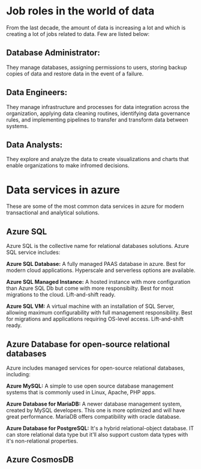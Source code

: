 # Job roles in the world of data

From the last decade, the amount of data is increasing a lot and which is creating a lot of jobs related to data. Few are listed below:

## Database Administrator:

They manage databases, assigning permissions to users, storing backup copies of data and restore data in the event of a failure.

## Data Engineers:

They manage infrastructure and processes for data integration across the organization, applying data cleaning routines, identifying data governance rules, and implementing pipelines to transfer and transform data between systems.

## Data Analysts:

They explore and analyze the data to create visualizations and charts that enable organizations to make infromed decisions.

# Data services in azure

These are some of the most common data services in azure for modern transactional and analytical solutions.

## Azure SQL

Azure SQL is the collective name for relational databases solutions. Azure SQL service includes:

**Azure SQL Database:** A fully managed PAAS database in azure. Best for modern cloud applications. Hyperscale and serverless options are available.

**Azure SQL Managed Instance:** A hosted instance with more configuration than Azure SQL Db but come with more responsibilty. Best for most migrations to the cloud. Lift-and-shift ready.

**Azure SQL VM:** A virtual machine with an installation of SQL Server, allowing maximum configurability with full management responsibility. Best for migrations and applications requiring OS-level access. Lift-and-shift ready.

## Azure Database for open-source relational databases

Azure includes managed services for open-source relational databases, including:

**Azure MySQL:** A simple to use open source database management systems that is commonly used in Linux, Apache, PHP apps.

**Azure Database for MariaDB:** A newer database management system, created by MySQL developers. This one is more optimized and will have great performance. MariaDB offers compatibility with oracle database.

**Azure Database for PostgreSQL:** It's a hybrid relational-object database. IT can store relational data type but it'll also support custom data types with it's non-relational properties.

## Azure CosmosDB
